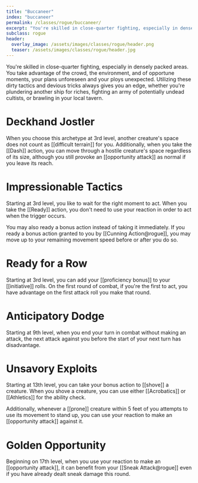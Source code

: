 ```yaml
---
title: "Buccaneer"
index: "buccaneer"
permalink: /classes/rogue/buccaneer/
excerpt: "You're skilled in close-quarter fighting, especially in densely packed areas. You take advantage of the crowd, the environment, and of opportune moments, your plans unforeseen and your ploys unexpected."
subclass: rogue
header:
  overlay_image: /assets/images/classes/rogue/header.png
  teaser: /assets/images/classes/rogue/header.jpg
---
```


You're skilled in close-quarter fighting, especially in densely packed areas. You take advantage of the crowd, the environment, and of opportune moments, your plans unforeseen and your ploys unexpected. Utilizing these dirty tactics and devious tricks always gives you an edge, whether you're plundering another ship for riches, fighting an army of potentially undead cultists, or brawling in your local tavern.

# Deckhand Jostler
When you choose this archetype at 3rd level, another creature's space does not count as [[difficult terrain]] for you. Additionally, when you take the [[Dash]] action, you can move through a hostile creature's space regardless of its size, although you still provoke an [[opportunity attack]] as normal if you leave its reach.

# Impressionable Tactics
Starting at 3rd level, you like to wait for the right moment to act. When you take the [[Ready]] action, you don't need to use your reaction in order to act when the trigger occurs.

You may also ready a bonus action instead of taking it immediately. If you ready a bonus action granted to you by [[Cunning Action@rogue]], you may move up to your remaining movement speed before or after you do so.

# Ready for a Row
Starting at 3rd level, you can add your [[proficiency bonus]] to your [[initiative]] rolls. On the first round of combat, if you're the first to act, you have advantage on the first attack roll you make that round.

# Anticipatory Dodge
Starting at 9th level, when you end your turn in combat without making an attack, the next attack against you before the start of your next turn has disadvantage.

# Unsavory Exploits
Starting at 13th level, you can take your bonus action to [[shove]] a creature. When you shove a creature, you can use either [[Acrobatics]] or [[Athletics]] for the ability check.

Additionally, whenever a [[prone]] creature within 5 feet of you attempts to use its movement to stand up, you can use your reaction to make an [[opportunity attack]] against it.

# Golden Opportunity
Beginning on 17th level, when you use your reaction to make an [[opportunity attack]], it can benefit from your [[Sneak Attack@rogue]] even if you have already dealt sneak damage this round.

